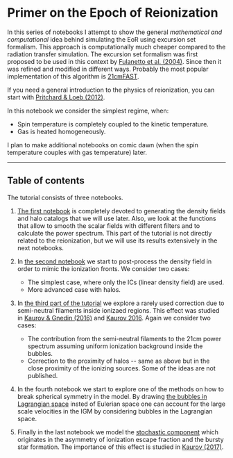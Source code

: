 # Primer on the Epoch of Reionization

In this series of notebooks I attempt to show the general *mathematical and computational* idea behind simulating the EoR using 
excursion set formalism. This approach is computationally much cheaper compared to the radiation transfer simulation. 
The excursion set formalism was first proposed to be used in this context by 
[Fulanetto et al. (2004)](https://ui.adsabs.harvard.edu/#abs/2004ApJ...613....1F/abstract). 
Since then it was refined and modified in different ways. Probably the most popular implementation of this algorithm is 
[21cmFAST](https://ui.adsabs.harvard.edu/#abs/2011MNRAS.411..955M/abstract).

If you need a general introduction to the physics of reionization, you can start with 
[Pritchard & Loeb (2012)](https://ui.adsabs.harvard.edu/#abs/2012RPPh...75h6901P/abstract). 

In this notebook we consider the simplest regime, when:
* Spin temperature is completely coupled to the kinetic temperature.
* Gas is heated homogeneously.

I plan to make additional notebooks on comic dawn (when the spin temperature couples with gas temperature) later.

___


## Table of contents

The tutorial consists of three notebooks.

1. [The first notebook](01_Preparation.ipynb) is completely devoted to generating the density fields and halo catalogs that 
we will use later.
Also, we look at the functions that allow to smooth the scalar fields with different filters and to calculate the power spectrum. 
This part of the tutorial is not directly related to the reionization, but we will use its results extensively in the next notebooks.


2. In [the second notebook](02_Painting_the_EOR.ipynb) we start to post-process the density field in order to mimic the ionization 
fronts.
We consider two cases:
   * The simplest case, where only the ICs (linear density field) are used.
   * More advanced case with halos.
 

3. In [the third part of the tutorial](03_Filaments.ipynb) we explore a rarely used correction due to semi-neutral filaments inside 
ionizaed regions. 
This effect was studied in [Kaurov & Gnedin (2016)](https://ui.adsabs.harvard.edu/#abs/2016ApJ...824..114K/abstract) and 
[Kaurov 2016](https://ui.adsabs.harvard.edu/#abs/2016ApJ...831..198K/abstract).
Again we consider two cases:
   * The contribution from the semi-neutral filaments to the 21cm power spectrum assuming 
 uniform ionization background inside the bubbles. 
   * Correction to the proximity of halos -- same as above but in the close proximity of the ionizing sources. 
 Some of the ideas are not published.


4. In the fourth notebook we start to explore one of the methods on how to break spherical symmetry in the model. By drawing
[the bubbles in Lagrangian space](04_Lagrangian_bubbles.ipynb) insted of Eulerian space 
one can account for the large scale velocities in the IGM by considering bubbles in the Lagrangian space.


5. Finally in the last notebook we model the [stochastic component](05_Stochasticity.ipynb) which originates in the asymmetry of 
ionization escape fraction and the bursty star formation.
The importance of this effect is studied in [Kaurov (2017)](https://ui.adsabs.harvard.edu/#abs/2017arXiv170904353K/abstract).


